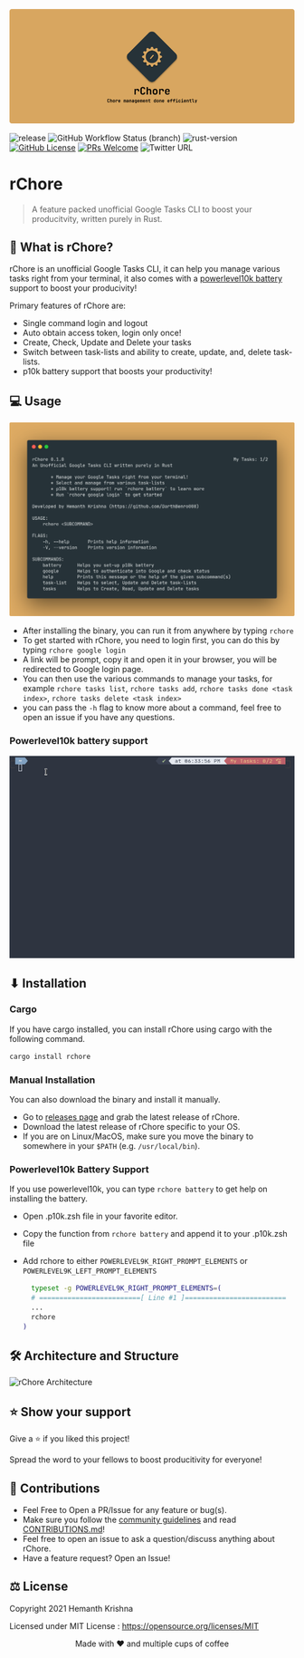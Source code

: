![rChore Banner](assets/banner.png)

![release](https://img.shields.io/github/v/release/DarthBenro008/rchore)
![GitHub Workflow Status (branch)](https://img.shields.io/github/workflow/status/DarthBenro008/rchore/CrossPlatformBuild/master)
![rust-version](https://img.shields.io/badge/rust-v1.5.2-green)
[![GitHub License](https://img.shields.io/github/license/aryan9600/cowin-notifier)](https://github.com/aryan9600/cowin-notifier/blob/master/LICENSE)
[![PRs Welcome](https://img.shields.io/badge/PRs-welcome-brightgreen.svg)](https://github.com/aryan9600/cowin-notifier/issues/new/choose)
![Twitter URL](https://img.shields.io/twitter/url?style=social&url=https%3A%2F%2Fgithub.com%2FDarthBenro008%2Frchore)
# rChore

> A feature packed unofficial Google Tasks CLI to boost your producitvity, written purely in Rust.

## 🤔 What is rChore?

rChore is an unofficial Google Tasks CLI, it can help you manage various tasks right from your terminal, it also comes with a [powerlevel10k battery](https://github.com/romkatv/powerlevel10k#extremely-customizable) support to boost your producivity!

Primary features of rChore are:

- Single command login and logout
- Auto obtain access token, login only once!
- Create, Check, Update and Delete your tasks
- Switch between task-lists and ability to create, update, and, delete task-lists.
- p10k battery support that boosts your productivity!

## 💻 Usage

![rChore Usage](assets/overview.png)

- After installing the binary, you can run it from anywhere by typing `rchore`
- To get started with rChore, you need to login first, you can do this by typing `rchore google login`
- A link will be prompt, copy it and open it in your browser, you will be redirected to Google login page.
- You can then use the various commands to manage your tasks, for example `rchore tasks list`, `rchore tasks add`, `rchore tasks done <task index>`, `rchore tasks delete <task index>`
- you can pass the `-h` flag to know more about a command, feel free to open an issue if you have any questions.

### Powerlevel10k battery support

![p10k demo](assets/rchore.gif)

## ⬇ Installation

### Cargo

If you have cargo installed, you can install rChore using cargo with the following command.

```bash
cargo install rchore
```

### Manual Installation

You can also download the binary and install it manually.

- Go to [releases page](https://github.com/DarthBenro008/rchore/releases) and grab the latest release of rChore.
- Download the latest release of rChore specific to your OS.
- If you are on Linux/MacOS, make sure you move the binary to somewhere in your `$PATH` (e.g. `/usr/local/bin`).

### Powerlevel10k Battery Support

If you use powerlevel10k, you can type `rchore battery` to get help on installing the battery.

- Open .p10k.zsh file in your favorite editor.
- Copy the function from `rchore battery` and append it to your .p10k.zsh file
- Add rchore to either `POWERLEVEL9K_RIGHT_PROMPT_ELEMENTS` or `POWERLEVEL9K_LEFT_PROMPT_ELEMENTS`
  
  ```bash
    typeset -g POWERLEVEL9K_RIGHT_PROMPT_ELEMENTS=(
    # =========================[ Line #1 ]=========================
    ...      
    rchore
  )
  ````

## 🛠 Architecture and Structure

![rChore Architecture](assets/architecture.png)

## ⭐ Show your support

Give a ⭐ if you liked this project!

Spread the word to your fellows to boost producitivity for everyone!

## 🤝 Contributions

- Feel Free to Open a PR/Issue for any feature or bug(s).
- Make sure you follow the [community guidelines](https://docs.github.com/en/github/site-policy/github-community-guidelines) and read [CONTRIBUTIONS.md](https://github.com/DarthBenro008/rchore/CONTRIBUTIONS.md)!
- Feel free to open an issue to ask a question/discuss anything about rChore.
- Have a feature request? Open an Issue!

## ⚖ License

Copyright 2021 Hemanth Krishna

Licensed under MIT License : https://opensource.org/licenses/MIT

<p align="center">Made with ❤ and multiple cups of coffee</p>
